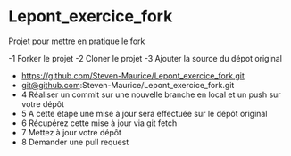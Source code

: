 # Lepont_exercice_fork
Projet pour mettre en pratique le fork

-1 Forker le projet 
-2 Cloner le projet
-3 Ajouter la source du dépot original
  - https://github.com/Steven-Maurice/Lepont_exercice_fork.git
  - git@github.com:Steven-Maurice/Lepont_exercice_fork.git
- 4 Réaliser un commit sur une nouvelle branche en local et un push sur votre dépôt
- 5 A cette étape une mise à jour sera effectuée sur le dépôt original
- 6 Récupérez cette mise à jour via git fetch
- 7 Mettez à jour votre dépôt
- 8 Demander une pull request
